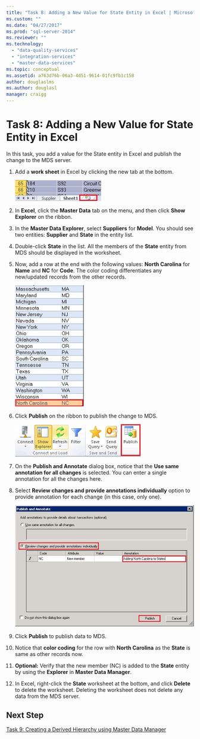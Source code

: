 ```yaml
---
title: "Task 8: Adding a New Value for State Entity in Excel | Microsoft Docs"
ms.custom: ""
ms.date: "04/27/2017"
ms.prod: "sql-server-2014"
ms.reviewer: ""
ms.technology: 
  - "data-quality-services"
  - "integration-services"
  - "master-data-services"
ms.topic: conceptual
ms.assetid: a763d76b-06a3-4d51-9614-01fc9fb1c158
author: douglaslms
ms.author: douglasl
manager: craigg
---
```

# Task 8: Adding a New Value for State Entity in Excel
  In this task, you add a value for the State entity in Excel and publish the change to the MDS server.  
  
1.  Add a **work sheet** in Excel by clicking the new tab at the bottom.  
  
     ![Excel - New Worksheet Tab](../../2014/tutorials/media/et-addinganewvalueforstateentityinexcel-01.jpg "Excel - New Worksheet Tab")  
  
2.  In **Excel**, click the **Master Data** tab on the menu, and then click **Show Explorer** on the ribbon.  
  
3.  In the **Master Data Explorer**, select **Suppliers** for **Model**. You should see two entities: **Supplier** and **State** in the entity list.  
  
4.  Double-click **State** in the list. All the members of the **State** entity from MDS should be displayed in the worksheet.  
  
5.  Now, add a row at the end with the following values: **North Carolina** for **Name** and **NC** for **Code**. The color coding differentiates any new/updated records from the other records.  
  
     ![Excel - Add North Carolina to States](../../2014/tutorials/media/et-addinganewvalueforstateentityinexcel-02.jpg "Excel - Add North Carolina to States")  
  
6.  Click **Publish** on the ribbon to publish the change to MDS.  
  
     ![Excel - Publish Button on Master Data Tab](../../2014/tutorials/media/et-addinganewvalueforstateentityinexcel-03.jpg "Excel - Publish Button on Master Data Tab")  
  
7.  On the **Publish and Annotate** dialog box, notice that the **Use same annotation for all changes** is selected. You can enter a single annotation for all the changes here.  
  
8.  Select **Review changes and provide annotations individually** option to provide annotation for each change (in this case, only one).  
  
     ![Excel - Publish and Annotate Dialog Box](../../2014/tutorials/media/et-addinganewvalueforstateentityinexcel-04.jpg "Excel - Publish and Annotate Dialog Box")  
  
9. Click **Publish** to publish data to MDS.  
  
10. Notice that **color coding** for the row with **North Carolina** as the **State** is same as other records now.  
  
11. **Optional:** Verify that the new member (NC) is added to the **State** entity by using the **Explorer** in **Master Data Manager**.  
  
12. In Excel, right-click the **State** worksheet at the bottom, and click **Delete** to delete the worksheet. Deleting the worksheet does not delete any data from the MDS server.  
  
## Next Step  
 [Task 9: Creating a Derived Hierarchy using Master Data Manager](../../2014/tutorials/task-9-creating-a-derived-hierarchy-using-master-data-manager.md)  
  
  
